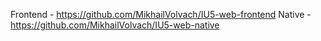 Frontend - https://github.com/MikhailVolvach/IU5-web-frontend
Native - https://github.com/MikhailVolvach/IU5-web-native
